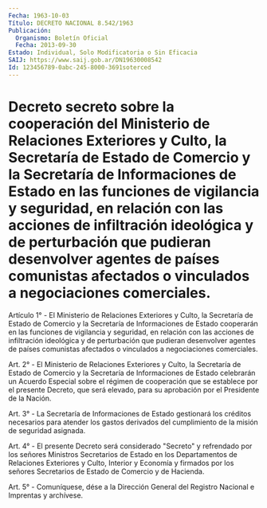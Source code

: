 ```yaml
---
Fecha: 1963-10-03
Título: DECRETO NACIONAL 8.542/1963
Publicación:
  Organismo: Boletín Oficial
  Fecha: 2013-09-30
Estado: Individual, Solo Modificatoria o Sin Eficacia
SAIJ: https://www.saij.gob.ar/DN19630008542
Id: 123456789-0abc-245-8000-3691soterced
---
```

# Decreto secreto sobre la cooperación del Ministerio de Relaciones Exteriores y Culto, la Secretaría de Estado de Comercio y la Secretaría de Informaciones de Estado en las funciones de vigilancia y seguridad, en relación con las acciones de infiltración ideológica y de perturbación que pudieran desenvolver agentes de países comunistas afectados o vinculados a negociaciones comerciales.

<a id="1"></a>
Artículo 1° - El Ministerio de Relaciones Exteriores y Culto, la Secretaría de Estado de Comercio y la Secretaría de Informaciones de Estado cooperarán en las funciones de vigilancia y seguridad, en relación con las acciones de infiltración ideológica y de perturbación que pudieran desenvolver agentes de países comunistas afectados o vinculados a negociaciones comerciales.

<a id="2"></a>
Art. 2° - El Ministerio de Relaciones Exteriores y Culto, la Secretaría de Estado de Comercio y la Secretaría de Informaciones de Estado celebrarán un Acuerdo Especial sobre el régimen de cooperación que se establece por el presente Decreto, que será elevado, para su aprobación por el Presidente de la Nación.

<a id="3"></a>
Art. 3° - La Secretaría de Informaciones de Estado gestionará los créditos necesarios para atender los gastos derivados del cumplimiento de la misión de seguridad asignada.

<a id="4"></a>
Art. 4° - El presente Decreto será considerado "Secreto" y refrendado por los señores Ministros Secretarios de Estado en los Departamentos de Relaciones Exteriores y Culto, Interior y Economía y firmados por los señores Secretarios de Estado de Comercio y de Hacienda.

<a id="5"></a>
Art. 5° - Comuníquese, dése a la Dirección General del Registro Nacional e Imprentas y archívese.